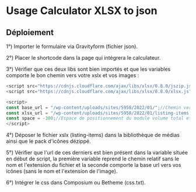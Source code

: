 # Usage Calculator XLSX to json

## Déploiement

1°) Importer le formulaire via Gravityform (fichier json).

2°) Placer le shortcode dans la page qui intégrera le calculateur.

3°) Vérifier que ces deux libs sont bien importés et que les variables comporte le bon chemin vers votre xslx et vos images : 
```javascript
<script src="https://cdnjs.cloudflare.com/ajax/libs/xlsx/0.8.0/jszip.js"></script>
<script src="https://cdnjs.cloudflare.com/ajax/libs/xlsx/0.8.0/xlsx.js"></script>

<script>
const base_url = "/wp-content/uploads/sites/5958/2022/01/";//Chemin vers les images
const xlsx_url = "/wp-content/uploads/sites/5958/2022/01/listing-items.xlsx";//Chemin vers l'Excel comportant les éléments traités.
const space = -300;//Espace de positionnement du module volume total et liste d'item (fixé via le scroll)
</script>
```

4°) Déposer le fichier xslx (listing-items) dans la bibliothèque de médias ainsi que le pack d'icônes dézippé.

5°) Vérifier que l'url de ces derniers est bien présent dans la variable située en début de script, la première variable reprend le chemin relatif sans le nom et l'extension du fichier et la seconde comporte la base url vers vos icônes (sans le nom et l'extension de l'image).

6°) Intégrer le css dans Composium ou Betheme (css.txt).
